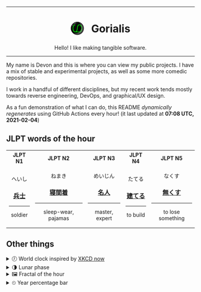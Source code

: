 ***

<h1 align="center">
<sub>
    <img src="readme/resources/avatar.png" height="36">
</sub>
&nbsp;
Gorialis
</h1>
<p align="center">
Hello! I like making tangible software.
</p>

***

My name is Devon and this is where you can view my public projects. I have a mix of stable and experimental projects, as well as some more comedic repositories.

I work in a handful of different disciplines, but my recent work tends mostly towards reverse engineering, DevOps, and graphical/UX design.

As a fun demonstration of what I can do, this README *dynamically regenerates* using GitHub Actions every hour! (it last updated at **07:08 UTC, 2021-02-04**)

<h2>JLPT words of the hour</h2>
<table>
    <tr>
        <th>JLPT N1</th>
        <th>JLPT N2</th>
        <th>JLPT N3</th>
        <th>JLPT N4</th>
        <th>JLPT N5</th>
    </tr>
    <tr>
        <td>
            <p align="center">へいし</p>
            <h3 align="center"><b><a href="https://jisho.org/search/%E5%85%B5%E5%A3%AB">兵士</a></b></h3>
            <hr>
            <p align="center">soldier</p>
        </td>
        <td>
            <p align="center">ねまき</p>
            <h3 align="center"><b><a href="https://jisho.org/search/%E5%AF%9D%E9%96%93%E7%9D%80">寝間着</a></b></h3>
            <hr>
            <p align="center">sleep-wear,<wbr> pajamas</p>
        </td>
        <td>
            <p align="center">めいじん</p>
            <h3 align="center"><b><a href="https://jisho.org/search/%E5%90%8D%E4%BA%BA">名人</a></b></h3>
            <hr>
            <p align="center">master,<wbr> expert</p>
        </td>
        <td>
            <p align="center">たてる</p>
            <h3 align="center"><b><a href="https://jisho.org/search/%E5%BB%BA%E3%81%A6%E3%82%8B">建てる</a></b></h3>
            <hr>
            <p align="center">to build</p>
        </td>
        <td>
            <p align="center">なくす</p>
            <h3 align="center"><b><a href="https://jisho.org/search/%E7%84%A1%E3%81%8F%E3%81%99">無くす</a></b></h3>
            <hr>
            <p align="center">to lose something</p>
        </td>
    </tr>
</table>

<h2>Other things</h2>
<details>
<summary>🕖  World clock inspired by <a href="https://xkcd.com/now">XKCD now</a></summary>

> <img src="generated/now.png" width="512">

</details>
<details>
<summary>🌗 Lunar phase</summary>

The moon is approximately 76.84% through its phase (Last Quarter).

</details>
<details>
<summary>&#x1f5bc; Fractal of the hour</summary>

> <img src="generated/fractal.png" width="512">

</details>
<details>
<summary>&#x23f2; Year percentage bar</summary>
<pre><code>2021 [█▁▁▁▁▁▁▁▁▁▁▁▁▁▁▁▁▁▁▁] 9.40%</code></pre>
</details>
